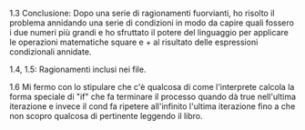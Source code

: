 1.3 Conclusione:
Dopo una serie di ragionamenti fuorvianti, ho risolto il problema annidando una serie di condizioni in modo da capire quali fossero i due numeri più grandi e ho sfruttato il potere del linguaggio per applicare le operazioni matematiche square e + al
risultato delle espressioni condizionali annidate. 

1.4, 1.5: Ragionamenti inclusi nei file.

1.6 Mi fermo con lo stipulare che c'è qualcosa di come l'interprete calcola la forma speciale di "if" che fa terminare il processo quando dà true nell'ultima iterazione e invece il cond fa ripetere all'infinito l'ultima iterazione
fino a che non scopro qualcosa di pertinente leggendo il libro.